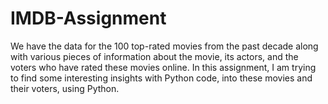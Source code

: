 # IMDB-Assignment

We have the data for the 100 top-rated movies from the past decade along with various pieces of information about the movie, its actors, and the voters who have rated these movies online. In this assignment, I am trying to find some interesting insights with Python code, into these movies and their voters, using Python.

